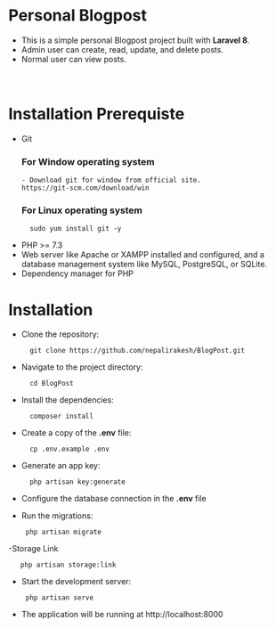 # Personal Blogpost

- This is a simple personal Blogpost project built with **Laravel 8**. 
- Admin user can create, read, update, and delete posts.
- Normal user can view posts.
<br><br><br>

# Installation Prerequiste
- Git
     ### For Window operating system
      - Download git for window from official site.
      https://git-scm.com/download/win


     ### For Linux operating system 
        sudo yum install git -y

- PHP >= 7.3
- Web server like Apache or XAMPP installed and configured, and a database management system like MySQL, PostgreSQL, or SQLite.
- Dependency manager for PHP

                    
# Installation
- Clone the repository:
 
        git clone https://github.com/nepalirakesh/BlogPost.git

- Navigate to the project directory:

        cd BlogPost

- Install the dependencies:

        composer install

- Create a copy of the **.env** file:

        cp .env.example .env

- Generate an app key:

        php artisan key:generate

- Configure the database connection in the **.env** file

- Run the migrations:

       php artisan migrate
       
-Storage Link

       php artisan storage:link

- Start the development server: 

       php artisan serve

- The application will be running at http://localhost:8000




